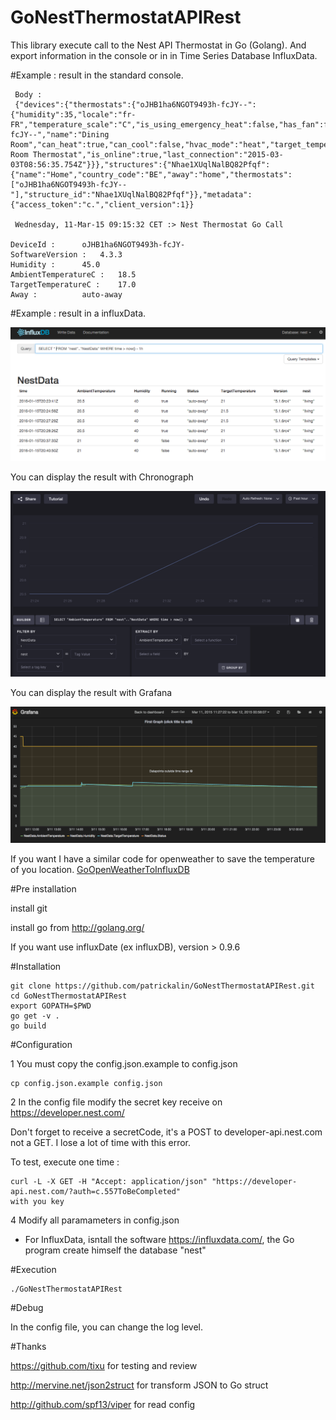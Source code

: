 # GoNestThermostatAPIRest
This library execute call to the Nest API Thermostat in Go (Golang). And export information in the console or in in Time Series Database InfluxData.

#Example : result in the standard console.

     Body :
     {"devices":{"thermostats":{"oJHB1ha6NGOT9493h-fcJY--":{"humidity":35,"locale":"fr-FR","temperature_scale":"C","is_using_emergency_heat":false,"has_fan":false,"software_version":"4.3.3","has_leaf":false,"device_id":"oJHB1ha6NGOT9493h-fcJY--","name":"Dining Room","can_heat":true,"can_cool":false,"hvac_mode":"heat","target_temperature_c":20.0,"target_temperature_f":68,"target_temperature_high_c":24.0,"target_temperature_high_f":75,"target_temperature_low_c":20.0,"target_temperature_low_f":68,"ambient_temperature_c":20.0,"ambient_temperature_f":68,"away_temperature_high_c":24.0,"away_temperature_high_f":76,"away_temperature_low_c":15.0,"away_temperature_low_f":59,"structure_id":"Nhae1XUqlNalBQ82Pfqf","fan_timer_active":false,"name_long":"Dining Room Thermostat","is_online":true,"last_connection":"2015-03-03T08:56:35.754Z"}}},"structures":{"Nhae1XUqlNalBQ82Pfqf":{"name":"Home","country_code":"BE","away":"home","thermostats":["oJHB1ha6NGOT9493h-fcJY--"],"structure_id":"Nhae1XUqlNalBQ82Pfqf"}},"metadata":{"access_token":"c.","client_version":1}}

     Wednesday, 11-Mar-15 09:15:32 CET :> Nest Thermostat Go Call

    DeviceId : 	 	oJHB1ha6NGOT9493h-fcJY-
    SoftwareVersion : 	4.3.3
    Humidity : 	 	45.0
    AmbientTemperatureC : 	18.5
    TargetTemperatureC : 	17.0
    Away : 	 	 	auto-away


#Example : result in a influxData.

![InfluxDB Image ](https://github.com/patrickalin/GoNestThermostatAPIRest/blob/master/img/InfluxDB.png)

You can display the result with Chronograph

![InfluxDB Image ](https://github.com/patrickalin/GoNestThermostatAPIRest/blob/master/img/Chronograph.png)

You can display the result with Grafana

![Grafana Image ](https://github.com/patrickalin/GoNestThermostatAPIRest/blob/master/img/Grafana.png)

If you want I have a similar code for openweather to save the temperature of you location.
[GoOpenWeatherToInfluxDB](https://github.com/patrickalin/GoOpenWeatherToInfluxDB)

#Pre installation

install git

install go from http://golang.org/

If you want use influxDate (ex influxDB), version > 0.9.6

#Installation

    git clone https://github.com/patrickalin/GoNestThermostatAPIRest.git
    cd GoNestThermostatAPIRest
    export GOPATH=$PWD
    go get -v .
    go build

#Configuration

1 You must copy the config.json.example to config.json

    cp config.json.example config.json

2 In the config file modify the secret key receive on https://developer.nest.com/

Don't forget to receive a secretCode, it's a POST to developer-api.nest.com not a GET. I lose a lot of time with this error.

To test, execute one time :

    curl -L -X GET -H "Accept: application/json" "https://developer-api.nest.com/?auth=c.557ToBeCompleted"
    with you key

4 Modify all paramameters in config.json

- For InfluxData, isntall the software https://influxdata.com/, the Go program create himself the database "nest"

#Execution

    ./GoNestThermostatAPIRest

#Debug

In the config file, you can change the log level.

#Thanks

https://github.com/tixu for testing and review

http://mervine.net/json2struct for transform JSON to Go struct

http://github.com/spf13/viper for read config
